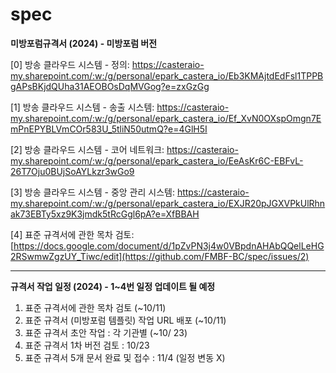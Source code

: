 # spec

**미방포럼규격서 (2024) - 미방포럼 버전**


[0] 방송 클라우드 시스템 - 정의:
https://casteraio-my.sharepoint.com/:w:/g/personal/epark_castera_io/Eb3KMAjtdEdFsl1TPPBgAPsBKjdQUha31AEOBOsDqMVGog?e=zxGzGg 

[1] 방송 클라우드 시스템 - 송출 시스템:
https://casteraio-my.sharepoint.com/:w:/g/personal/epark_castera_io/Ef_XvN0OXspOmgn7EmPnEPYBLVmCOr583U_5tliN50utmQ?e=4GlH5I

[2] 방송 클라우드 시스템 - 코어 네트워크: 
https://casteraio-my.sharepoint.com/:w:/g/personal/epark_castera_io/EeAsKr6C-EBFvL-26T7Oju0BUjSoAYLkzr3wGo9

[3] 방송 클라우드 시스템 - 중앙 관리 시스템:
https://casteraio-my.sharepoint.com/:w:/g/personal/epark_castera_io/EXJR20pJGXVPkUlRhnak73EBTy5xz9K3jmdk5tRcGgl6pA?e=XfBBAH

[4] 표준 규격서에 관한 목차 검토:
  [https://docs.google.com/document/d/1pZvPN3j4w0VBpdnAHAbQQelLeHG2RSwmwZgzUY_Tiwc/edit](https://github.com/FMBF-BC/spec/issues/2)

--------

**규격서 작업 일정 (2024) - 1~4번 일정 업데이트 될 예정**

1. 표준 규격서에 관한 목차 검토       (~10/11)
2. 표준 규격서 (미방포럼 템플릿) 작업 URL 배포 (~10/11)
3. 표준 규격서 초안 작업 : 각 기관별  (~10/ 23)
4. 표준 규격서 1차 버전 검토 : 10/23
5. 표준 규격서 5개 문서 완료 및 접수 : 11/4 (일정 변동 X)
